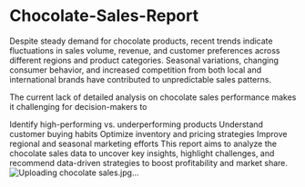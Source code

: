 # Chocolate-Sales-Report
Despite steady demand for chocolate products, recent trends indicate fluctuations in sales volume, revenue, and customer preferences across different regions and product categories. Seasonal variations, changing consumer behavior, and increased competition from both local and international brands have contributed to unpredictable sales patterns.

The current lack of detailed analysis on chocolate sales performance makes it challenging for decision-makers to

Identify high-performing vs. underperforming products
Understand customer buying habits
Optimize inventory and pricing strategies
Improve regional and seasonal marketing efforts
This report aims to analyze the chocolate sales data to uncover key insights, highlight challenges, and recommend data-driven strategies to boost profitability and market share.![Uploading chocolate sales.jpg…]()
